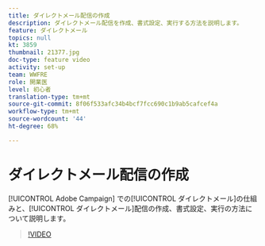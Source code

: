 ```yaml
---
title: ダイレクトメール配信の作成
description: ダイレクトメール配信を作成、書式設定、実行する方法を説明します。
feature: ダイレクトメール
topics: null
kt: 3859
thumbnail: 21377.jpg
doc-type: feature video
activity: set-up
team: WWFRE
role: 開業医
level: 初心者
translation-type: tm+mt
source-git-commit: 8f06f533afc34b4bcf7fcc690c1b9ab5cafcef4a
workflow-type: tm+mt
source-wordcount: '44'
ht-degree: 68%

---
```



# ダイレクトメール配信の作成

[!UICONTROL Adobe Campaign] での[!UICONTROL ダイレクトメール]の仕組みと、[!UICONTROL ダイレクトメール]配信の作成、書式設定、実行の方法について説明します。

>[!VIDEO](https://video.tv.adobe.com/v/21377?quality=12)
